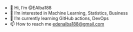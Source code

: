 - 👋 Hi, I’m @EAlba188
- 👀 I’m interested in Machine Learning, Statistics, Business
- 🌱 I’m currently learning GitHub actions, DevOps
- 📫 How to reach me edenalba188@gmail.com

<!---
EAlba188/EAlba188 is a ✨ special ✨ repository because its `README.md` (this file) appears on your GitHub profile.
You can click the Preview link to take a look at your changes.
--->
